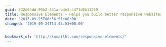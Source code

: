 ```yaml
---
guid: 332d04dd-99b2-431a-b4e3-447fd0b11259
title: Responsive Elements - Helps you build better responsive websites
date: '2013-09-25T06:56:51+00:00'
changed: '2019-09-24T14:43:53+00:00'


bookmark_of: 'http://kumailht.com/responsive-elements/'
---
```




